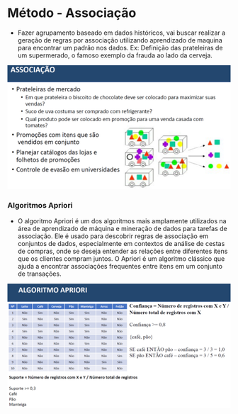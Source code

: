# Método - Associação
* Fazer agrupamento baseado em dados históricos, vai buscar realizar a geração de regras por associação utilizando aprendizado de maquina para encontrar um padrão nos dados.
Ex: Definição das prateleiras de um supermerado, o famoso exemplo da frauda ao lado da cerveja.

![()](../../../imagens/associacao1.png)

### Algoritmos Apriori
* O algoritmo Apriori é um dos algoritmos mais amplamente utilizados na área de aprendizado de máquina e mineração de dados para tarefas de associação. Ele é usado para descobrir regras de associação em conjuntos de dados, especialmente em contextos de análise de cestas de compras, onde se deseja entender as relações entre diferentes itens que os clientes compram juntos. O Apriori é um algoritmo clássico que ajuda a encontrar associações frequentes entre itens em um conjunto de transações.

![()](../../../imagens/associacao2.png)